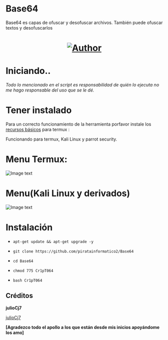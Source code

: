 # Base64
Base64 es capas de ofuscar y desofuscar archivos. También puede ofuscar textos y desofuscarlos
 
<h1 align="center"><a href="https://github.com/piratainformatico2"><img title="Author" src="https://img.shields.io/badge/Author-⍣᭕ᬁ᭖sharkcode᭖᭕ᬁ⍣-svg?style=for-the-badge&logo=github"></a></h1>

# Iniciando..
_Todo lo mencionado en el script es responsabilidad de quién lo ejecuta no me hago responsable del uso que se le dé._

# Tener instalado

Para un correcto funcionamiento de la herramienta porfavor instale los [recursos básicos](https://github.com/Juliocj7/UtilsCj7) para termux :

Funcionando para termux, Kali Linux y parrot security.

# Menu Termux:
![Image text](https://github.com/piratainformatico2/Base64/blob/main/Images/Screenshot_20210916-153423.png)

# Menu(Kali Linux y derivados)
![Image text](https://github.com/piratainformatico2/Base64/blob/main/Images/IMG-20210915-WA0145~2.jpg)

# Instalación

* ` apt-get update && apt-get upgrade -y `

* ` git clone https://github.com/piratainformatico2/Base64 `
* ` cd Base64 `
* ` chmod 775 Cr1pT064 `
* ` bash Cr1pT064 `

## Créditos
**julioCj7**

[julioCj7](https://github.com/Juliocj7/UtilsCj7)

**[Agradezco todo el apollo a los que están desde mis inicios apoyándome los amo]**
